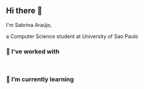 ## Hi there 👋

I'm Sabrina Araújo, 

a Computer Science student at University of Sao Paulo

### 🔭 I've worked with 

<p align="left">
    <img src="https://img.shields.io/badge/Python-FFFFFF?style=for-the-badge&logo=python" alt="">
    <img src="https://img.shields.io/badge/C-FFFFFF?style=for-the-badge&logo=c" alt="">
    <img src="https://img.shields.io/badge/C%2B%2B-FFFFFF?style=for-the-badge&logo=c%2B%2B&logoColor=00599C" alt="">  
    <img src="https://img.shields.io/badge/HTML5-FFFFFF?style=for-the-badge&logo=html5" alt="">
    <img src="https://img.shields.io/badge/Java-FFFFFF?style=for-the-badge&logo=openjdk" alt="">

    
</p>

### 🌱 I’m currently learning

<p align="left">
    <img src="https://img.shields.io/badge/MySQL-8B008B?style=for-the-badge&logo=mysql&logoColor=white" alt="">
    <img src="https://img.shields.io/badge/Docker-800080?style=for-the-badge&logo=docker&logoColor=white" alt="">
</p>

<!--
**sabrizzs/sabrizzs** is a ✨ _special_ ✨ repository because its `README.md` (this file) appears on your GitHub profile.

Here are some ideas to get you started:

- 🔭 I’m currently working on ...
- 🌱 I’m currently learning ...
- 👯 I’m looking to collaborate on ...
- 🤔 I’m looking for help with ...
- 💬 Ask me about ...
- 📫 How to reach me: ...
- 😄 Pronouns: ...
- ⚡ Fun fact: ...
-->
